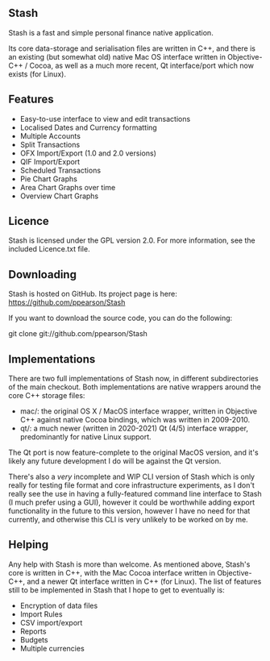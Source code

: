 Stash
-----

Stash is a fast and simple personal finance native application.

Its core data-storage and serialisation files are written in C++, and there is an
existing (but somewhat old) native Mac OS interface written in Objective-C++ / Cocoa,
as well as a much more recent, Qt interface/port which now exists (for Linux).

Features
--------

* Easy-to-use interface to view and edit transactions
* Localised Dates and Currency formatting
* Multiple Accounts
* Split Transactions
* OFX Import/Export (1.0 and 2.0 versions)
* QIF Import/Export
* Scheduled Transactions
* Pie Chart Graphs
* Area Chart Graphs over time
* Overview Chart Graphs

Licence
-------

Stash is licensed under the GPL version 2.0. For more information, see the included
Licence.txt file.

Downloading
-----------

Stash is hosted on GitHub. Its project page is here:
https://github.com/ppearson/Stash

If you want to download the source code, you can do the following:

git clone git://github.com/ppearson/Stash

Implementations
---------------

There are two full implementations of Stash now, in different subdirectories of the main checkout. Both implementations
are native wrappers around the core C++ storage files:

* mac/: the original OS X / MacOS interface wrapper, written in Objective C++ against native Cocoa bindings, which was written in 2009-2010.
* qt/: a much newer (written in 2020-2021) Qt (4/5) interface wrapper, predominantly for native Linux support.

The Qt port is now feature-complete to the original MacOS version, and it's likely any future
development I do will be against the Qt version.

There's also a *very* incomplete and WIP CLI version of Stash which is only really for testing file format
and core infrastructure experiments, as I don't really see the use in having a fully-featured command line
interface to Stash (I much prefer using a GUI), however it could be worthwhile adding export functionality
in the future to this version, however I have no need for that currently, and otherwise this CLI is very
unlikely to be worked on by me.

Helping
-------

Any help with Stash is more than welcome. As mentioned above, Stash's core is written in
C++, with the Mac Cocoa interface written in Objective-C++, and a newer Qt interface written
in C++ (for Linux). The list of features still to be implemented in Stash that I hope to get to eventually is:

* Encryption of data files
* Import Rules
* CSV import/export
* Reports
* Budgets
* Multiple currencies

